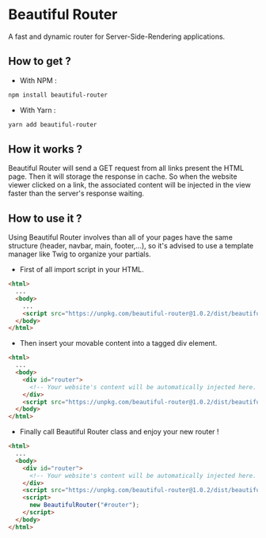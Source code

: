 # Beautiful Router

A fast and dynamic router for Server-Side-Rendering applications.

## How to get ?

- With NPM :

```bash
npm install beautiful-router
```

- With Yarn :

```bash
yarn add beautiful-router
```

## How it works ?

Beautiful Router will send a GET request from all links present the HTML page. Then it will storage the response in cache. So when the website viewer clicked on a link, the associated content will be injected in the view faster than the server's response waiting.

## How to use it ?

Using Beautiful Router involves than all of your pages have the same structure (header, navbar, main, footer,...), so it's advised to use a template manager like Twig to organize your partials.

- First of all import script in your HTML.

```html
<html>
  ...
  <body>
    ...
    <script src="https://unpkg.com/beautiful-router@1.0.2/dist/beautiful-router.min.js"></script>
  </body>
</html>
```

- Then insert your movable content into a tagged div element.

```html
<html>
  ...
  <body>
    <div id="router">
      <!-- Your website's content will be automatically injected here. -->
    </div>
    <script src="https://unpkg.com/beautiful-router@1.0.2/dist/beautiful-router.min.js"></script>
  </body>
</html>
```

- Finally call Beautiful Router class and enjoy your new router !

```html
<html>
  ...
  <body>
    <div id="router">
      <!-- Your website's content will be automatically injected here. -->
    </div>
    <script src="https://unpkg.com/beautiful-router@1.0.2/dist/beautiful-router.min.js"></script>
    <script>
      new BeautifulRouter("#router");
    </script>
  </body>
</html>
```
